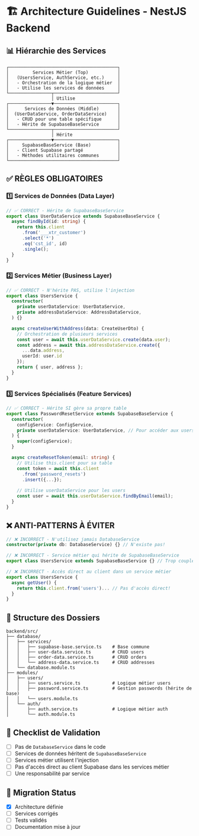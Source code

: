 # 🏗️ Architecture Guidelines - NestJS Backend

## 📊 Hiérarchie des Services

```
┌─────────────────────────────────────────┐
│         Services Métier (Top)           │
│   (UsersService, AuthService, etc.)     │
│   - Orchestration de la logique métier  │
│   - Utilise les services de données     │
└────────────────┬────────────────────────┘
                 │ Utilise
┌────────────────▼────────────────────────┐
│      Services de Données (Middle)       │
│  (UserDataService, OrderDataService)    │
│   - CRUD pour une table spécifique      │
│   - Hérite de SupabaseBaseService       │
└────────────────┬────────────────────────┘
                 │ Hérite
┌────────────────▼────────────────────────┐
│     SupabaseBaseService (Base)          │
│   - Client Supabase partagé             │
│   - Méthodes utilitaires communes       │
└─────────────────────────────────────────┘
```

## ✅ RÈGLES OBLIGATOIRES

### 1️⃣ Services de Données (Data Layer)
```typescript
// ✅ CORRECT - Hérite de SupabaseBaseService
export class UserDataService extends SupabaseBaseService {
  async findById(id: string) {
    return this.client
      .from('___xtr_customer')
      .select('*')
      .eq('cst_id', id)
      .single();
  }
}
```

### 2️⃣ Services Métier (Business Layer)
```typescript
// ✅ CORRECT - N'hérite PAS, utilise l'injection
export class UsersService {
  constructor(
    private userDataService: UserDataService,
    private addressDataService: AddressDataService,
  ) {}

  async createUserWithAddress(data: CreateUserDto) {
    // Orchestration de plusieurs services
    const user = await this.userDataService.create(data.user);
    const address = await this.addressDataService.create({
      ...data.address,
      userId: user.id
    });
    return { user, address };
  }
}
```

### 3️⃣ Services Spécialisés (Feature Services)
```typescript
// ✅ CORRECT - Hérite SI gère sa propre table
export class PasswordResetService extends SupabaseBaseService {
  constructor(
    configService: ConfigService,
    private userDataService: UserDataService, // Pour accéder aux users
  ) {
    super(configService);
  }

  async createResetToken(email: string) {
    // Utilise this.client pour sa table
    const token = await this.client
      .from('password_resets')
      .insert({...});
    
    // Utilise userDataService pour les users
    const user = await this.userDataService.findByEmail(email);
  }
}
```

## ❌ ANTI-PATTERNS À ÉVITER

```typescript
// ❌ INCORRECT - N'utilisez jamais DatabaseService
constructor(private db: DatabaseService) {} // N'existe pas!

// ❌ INCORRECT - Service métier qui hérite de SupabaseBaseService
export class UsersService extends SupabaseBaseService {} // Trop couplé!

// ❌ INCORRECT - Accès direct au client dans un service métier
export class UsersService {
  async getUser() {
    return this.client.from('users')... // Pas d'accès direct!
  }
}
```

## 📁 Structure des Dossiers

```
backend/src/
├── database/
│   ├── services/
│   │   ├── supabase-base.service.ts    # Base commune
│   │   ├── user-data.service.ts        # CRUD users
│   │   ├── order-data.service.ts       # CRUD orders
│   │   └── address-data.service.ts     # CRUD addresses
│   └── database.module.ts
├── modules/
│   ├── users/
│   │   ├── users.service.ts            # Logique métier users
│   │   ├── password.service.ts         # Gestion passwords (hérite de base)
│   │   └── users.module.ts
│   └── auth/
│       ├── auth.service.ts             # Logique métier auth
│       └── auth.module.ts
```

## 🎯 Checklist de Validation

- [ ] Pas de `DatabaseService` dans le code
- [ ] Services de données héritent de `SupabaseBaseService`
- [ ] Services métier utilisent l'injection
- [ ] Pas d'accès direct au client Supabase dans les services métier
- [ ] Une responsabilité par service

## 🔄 Migration Status

- [x] Architecture définie
- [ ] Services corrigés
- [ ] Tests validés
- [ ] Documentation mise à jour

